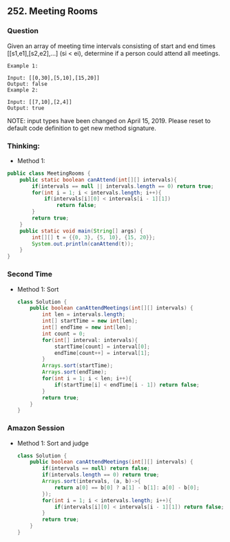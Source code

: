 ## 252. Meeting Rooms

### Question
Given an array of meeting time intervals consisting of start and end times [[s1,e1],[s2,e2],...] (si < ei), determine if a person could attend all meetings.

```
Example 1:

Input: [[0,30],[5,10],[15,20]]
Output: false
Example 2:

Input: [[7,10],[2,4]]
Output: true
```
NOTE: input types have been changed on April 15, 2019. Please reset to default code definition to get new method signature.

### Thinking:
* Method 1:

```Java
public class MeetingRooms {
	public static boolean canAttend(int[][] intervals){
		if(intervals == null || intervals.length == 0) return true;
		for(int i = 1; i < intervals.length; i++){
			if(intervals[i][0] < intervals[i - 1][1])
				return false;
		}
		return true;
	}
	public static void main(String[] args) {
		int[][] t = {{0, 3}, {5, 10}, {15, 20}};
		System.out.println(canAttend(t));
	}
}
```

### Second Time
* Method 1: Sort
	```Java
	class Solution {
	    public boolean canAttendMeetings(int[][] intervals) {
	        int len = intervals.length;
	        int[] startTime = new int[len];
	        int[] endTime = new int[len];
	        int count = 0;
	        for(int[] interval: intervals){
	            startTime[count] = interval[0];
	            endTime[count++] = interval[1];
	        }
	        Arrays.sort(startTime);
	        Arrays.sort(endTime);
	        for(int i = 1; i < len; i++){
	            if(startTime[i] < endTime[i - 1]) return false;
	        }
	        return true;
	    }
	}
	```

### Amazon Session
* Method 1: Sort and judge
	```Java
	class Solution {
		public boolean canAttendMeetings(int[][] intervals) {
			if(intervals == null) return false;
			if(intervals.length == 0) return true;
			Arrays.sort(intervals, (a, b)->{
				return a[0] == b[0] ? a[1] - b[1]: a[0] - b[0];
			});
			for(int i = 1; i < intervals.length; i++){
				if(intervals[i][0] < intervals[i - 1][1]) return false;
			}
			return true;
		}
	}
	```